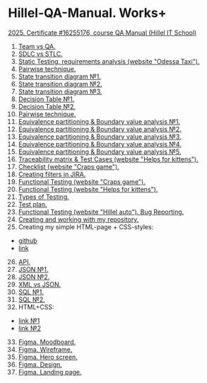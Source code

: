 # Hillel-QA-Manual. Works+

[2025. Certificate #16255176, course QA Manual (Hillel IT School)](https://certificate.ithillel.ua/view/16255176)

1. [Team vs QA.](https://docs.google.com/spreadsheets/d/1TF-OPY94xYPV_6JXU_11hA35I4N0vEnqiOzetstjbsg/edit?gid=0#gid=0)
2. [SDLC vs STLC.](https://docs.google.com/spreadsheets/d/1V2uOVZQgxj6Ty1v99UhTULCAXtW6I0or-5k-zSiGE8U/edit?gid=0#gid=0)
3. [Static Testing, requirements analysis (website "Odessa Taxi").](https://docs.google.com/document/d/1WVRGI311t8VWKiuPXro3BGxigSrj-pqf2vxXDhz9n40/edit?tab=t.0)
4. [Pairwise technique.](https://docs.google.com/spreadsheets/d/1ZmqieXhUO-UYELvlHObtLRVXahQ_2oM6-oSGqwMEoV0/edit?gid=0#gid=0)
5. [State transition diagram №1.](https://drive.google.com/file/d/15XONXI-1OG7E_YZnpxEV8bje8Q3mUOWK/view)
6. [State transition diagram №2.](https://drive.google.com/file/d/1IJgMpg6obN035QF4MwEmiNwryGq1NtN6/view)
7. [State transition diagram №3.](https://drive.google.com/file/d/1EeS1bKj1yGJ7w660LELh2kd4YlNLIi7_/view?pli=1)
8. [Decision Table №1.]()
9. [Decision Table №2.]()
10. [Pairwise technique.]()
11. [Equivalence partitioning & Boundary value analysis №1.]()
12. [Equivalence partitioning & Boundary value analysis №2.]()
13. [Equivalence partitioning & Boundary value analysis №3.]()
14. [Equivalence partitioning & Boundary value analysis №4.]()
15. [Equivalence partitioning & Boundary value analysis №5.]()
16. [Traceability matrix & Test Cases (website "Helps for kittens").]()
17. [Checklist (website "Craps game").]()
18. [Creating filters in JIRA.]()
19. [Functional Testing (website "Craps game").]()
20. [Functional Testing (website "Helps for kittens").]()
21. [Types of Testing.]()
22. [Test plan.]()
23. [Functional Testing (website "Hillel auto"). Bug Reporting.]()
24. [Creating and working with my repository.]()
25. Creating my simple HTML-page + CSS-styles:
* [github]()
* [link]()
26. [API.]()
27. [JSON №1.]()
28. [JSON №2.]()
29. [XML vs JSON.]()
30. [SQL №1.]()
31. [SQL №2.]()
32. HTML+CSS:
* [link №1]()
* [link №2]()
33. [Figma. Moodboard.]()
34. [Figma. Wireframe.]()
35. [Figma. Hero screen.]()
36. [Figma. Design.]()
37. [Figma. Landing page.]()
